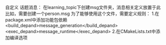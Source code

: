 自定义 话题消息：
在learning_topic下创建msg文件夹，消息相关定义放置于此
比如，需要创建一个person.msg
为了能够使用这个文件，需要定义规则：
1.在package.xml中添加功能包依赖
<build_depand>message_generation</build_depand>
<exec_depand>message_runtime</exec_depand>
2.在CMakeLists.txt中添加编译选项
